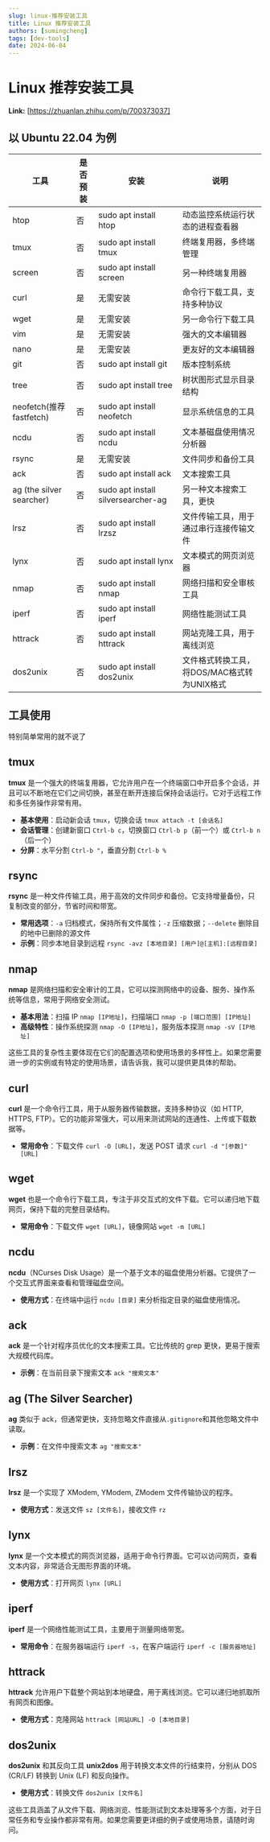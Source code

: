 ```yaml
---
slug: linux-推荐安装工具
title: Linux 推荐安装工具
authors: [sumingcheng]
tags: [dev-tools]
date: 2024-06-04
---
```


# Linux 推荐安装工具



 **Link:** [https://zhuanlan.zhihu.com/p/700373037]

## 以 Ubuntu 22.04 为例  

| 工具 | 是否预装 | 安装 | 说明 |
| --- | --- | --- | --- |
| htop | 否 | sudo apt install htop | 动态监控系统运行状态的进程查看器 |
| tmux | 否 | sudo apt install tmux | 终端复用器，多终端管理 |
| screen | 否 | sudo apt install screen | 另一种终端复用器 |
| curl | 是 | 无需安装 | 命令行下载工具，支持多种协议 |
| wget | 是 | 无需安装 | 另一命令行下载工具 |
| vim | 是 | 无需安装 | 强大的文本编辑器 |
| nano | 是 | 无需安装 | 更友好的文本编辑器 |
| git | 否 | sudo apt install git | 版本控制系统 |
| tree | 否 | sudo apt install tree | 树状图形式显示目录结构 |
| neofetch(推荐fastfetch) | 否 | sudo apt install neofetch | 显示系统信息的工具 |
| ncdu | 否 | sudo apt install ncdu | 文本基磁盘使用情况分析器 |
| rsync | 是 | 无需安装 | 文件同步和备份工具 |
| ack | 否 | sudo apt install ack | 文本搜索工具 |
| ag (the silver searcher) | 否 | sudo apt install silversearcher-ag | 另一种文本搜索工具，更快 |
| lrsz | 否 | sudo apt install lrzsz | 文件传输工具，用于通过串行连接传输文件 |
| lynx | 否 | sudo apt install lynx | 文本模式的网页浏览器 |
| nmap | 否 | sudo apt install nmap | 网络扫描和安全审核工具 |
| iperf | 否 | sudo apt install iperf | 网络性能测试工具 |
| httrack | 否 | sudo apt install httrack | 网站克隆工具，用于离线浏览 |
| dos2unix | 否 | sudo apt install dos2unix | 文件格式转换工具，将DOS/MAC格式转为UNIX格式 |

## 工具使用  

特别简单常用的就不说了

## tmux  

**tmux** 是一个强大的终端复用器，它允许用户在一个终端窗口中开启多个会话，并且可以不断地在它们之间切换，甚至在断开连接后保持会话运行。它对于远程工作和多任务操作非常有用。

* **基本使用**：启动新会话 `tmux`，切换会话 `tmux attach -t [会话名]`
* **会话管理**：创建新窗口 `Ctrl-b c`，切换窗口 `Ctrl-b p`（前一个）或 `Ctrl-b n`（后一个）
* **分屏**：水平分割 `Ctrl-b "`，垂直分割 `Ctrl-b %`

## rsync  

**rsync** 是一种文件传输工具，用于高效的文件同步和备份。它支持增量备份，只复制改变的部分，节省时间和带宽。

* **常用选项**：`-a` 归档模式，保持所有文件属性；`-z` 压缩数据；`--delete` 删除目的地中已删除的源文件
* **示例**：同步本地目录到远程 `rsync -avz [本地目录] [用户]@[主机]:[远程目录]`

## nmap  

**nmap** 是网络扫描和安全审计的工具，它可以探测网络中的设备、服务、操作系统等信息，常用于网络安全测试。

* **基本用法**：扫描 IP `nmap [IP地址]`，扫描端口 `nmap -p [端口范围] [IP地址]`
* **高级特性**：操作系统探测 `nmap -O [IP地址]`，服务版本探测 `nmap -sV [IP地址]`

这些工具的复杂性主要体现在它们的配置选项和使用场景的多样性上。如果您需要进一步的实例或有特定的使用场景，请告诉我，我可以提供更具体的帮助。

## curl  

**curl** 是一个命令行工具，用于从服务器传输数据，支持多种协议（如 HTTP, HTTPS, FTP）。它的功能非常强大，可以用来测试网站的连通性、上传或下载数据等。

* **常用命令**：下载文件 `curl -O [URL]`，发送 POST 请求 `curl -d "[参数]" [URL]`

## wget  

**wget** 也是一个命令行下载工具，专注于非交互式的文件下载。它可以递归地下载网页，保持下载的完整目录结构。

* **常用命令**：下载文件 `wget [URL]`，镜像网站 `wget -m [URL]`

## ncdu  

**ncdu**（NCurses Disk Usage）是一个基于文本的磁盘使用分析器。它提供了一个交互式界面来查看和管理磁盘空间。

* **使用方式**：在终端中运行 `ncdu [目录]` 来分析指定目录的磁盘使用情况。

## ack  

**ack** 是一个针对程序员优化的文本搜索工具。它比传统的 grep 更快，更易于搜索大规模代码库。

* **示例**：在当前目录下搜索文本 `ack "搜索文本"`

## ag (The Silver Searcher)  

**ag** 类似于 ack，但通常更快，支持忽略文件直接从`.gitignore`和其他忽略文件中读取。

* **示例**：在文件中搜索文本 `ag "搜索文本"`

## lrsz  

**lrsz** 是一个实现了 XModem, YModem, ZModem 文件传输协议的程序。

* **使用方式**：发送文件 `sz [文件名]`，接收文件 `rz`

## lynx  

**lynx** 是一个文本模式的网页浏览器，适用于命令行界面。它可以访问网页，查看文本内容，非常适合无图形界面的环境。

* **使用方式**：打开网页 `lynx [URL]`

## iperf  

**iperf** 是一个网络性能测试工具，主要用于测量网络带宽。

* **常用命令**：在服务器端运行 `iperf -s`，在客户端运行 `iperf -c [服务器地址]`

## httrack  

**httrack** 允许用户下载整个网站到本地硬盘，用于离线浏览。它可以递归地抓取所有网页和图像。

* **使用方式**：克隆网站 `httrack [网站URL] -O [本地目录]`

## dos2unix  

**dos2unix** 和其反向工具 **unix2dos** 用于转换文本文件的行结束符，分别从 DOS (CR/LF) 转换到 Unix (LF) 和反向操作。

* **使用方式**：转换文件 `dos2unix [文件名]`

这些工具涵盖了从文件下载、网络浏览、性能测试到文本处理等多个方面，对于日常任务和专业操作都非常有用。如果您需要更详细的例子或使用场景，请随时询问。